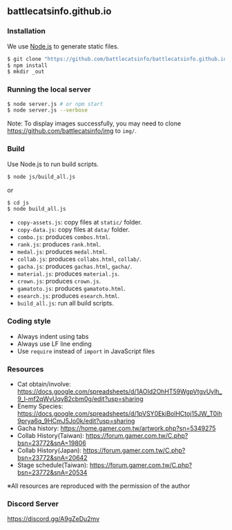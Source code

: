 ## battlecatsinfo.github.io

### Installation

We use [Node.js](https://nodejs.org/) to generate static files.

```sh
$ git clone "https://github.com/battlecatsinfo/battlecatsinfo.github.io.git"
$ npm install
$ mkdir _out
```

### Running the local server

```bash
$ node server.js # or npm start
$ node server.js --verbose
```

Note: To display images successfully, you may need to clone https://github.com/battlecatsinfo/img to `img/`.

### Build

Use Node.js to run build scripts.

```sh
$ node js/build_all.js
```

or

```sh
$ cd js
$ node build_all.js
```

* `copy-assets.js`: copy files at `static/` folder.
* `copy-data.js`: copy files at `data/` folder.
* `combo.js`: produces `combos.html`.
* `rank.js`: produces `rank.html`.
* `medal.js`: produces `medal.html`.
* `collab.js`: produces `collabs.html`, `collab/`.
* `gacha.js`: produces `gachas.html`, `gacha/`.
* `material.js`: produces `material.js`.
* `crown.js`: produces `crown.js`.
* `gamatoto.js`: produces `gamatoto.html`.
* `esearch.js`: produces `esearch.html`.
* `build_all.js`: run all build scripts.

### Coding style

* Always indent using tabs
* Always use LF line ending
* Use `require` instead of `import` in JavaScript files

### Resources

* Cat obtain/involve: https://docs.google.com/spreadsheets/d/1AOId2OhHT59WgpVtgvUylh_9_l-mf2qWvUqyB2cbm0g/edit?usp=sharing
* Enemy Species: https://docs.google.com/spreadsheets/d/1pVSY0EkiBolHCtoj15JW_T0ih9prya6q_9HCmJ5Jo0k/edit?usp=sharing
* Gacha history: https://home.gamer.com.tw/artwork.php?sn=5349275
* Collab History(Taiwan): https://forum.gamer.com.tw/C.php?bsn=23772&snA=19806
* Collab History(Japan): https://forum.gamer.com.tw/C.php?bsn=23772&snA=20642
* Stage schedule(Taiwan): https://forum.gamer.com.tw/C.php?bsn=23772&snA=20534

※All resources are reproduced with the permission of the author

### Discord Server

https://discord.gg/A9gZeDu2mv
